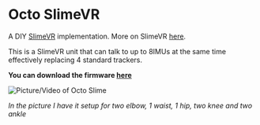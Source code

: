 # Octo SlimeVR

A DIY [SlimeVR](https://github.com/SlimeVR) implementation. More on SlimeVR [here](https://docs.slimevr.dev/slimevr101.html).

This is a SlimeVR unit that can talk to up to 8IMUs at the same time effectively replacing 4 standard trackers.

**You can download the firmware [here](https://github.com/BainesBunch/SlimeVR-Tracker-ESP)**

![Picture/Video of Octo Slime](images/package.jpg)

_In the picture I have it setup for two elbow, 1 waist, 1 hip, two knee and two ankle_
